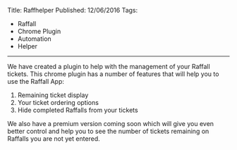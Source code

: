 Title: Raffhelper
Published: 12/06/2016
Tags:
  - Raffall
  - Chrome Plugin
  - Automation
  - Helper
---
We have created a plugin to help with the management of your Raffall tickets. This chrome plugin has a number of features that will help you to use the Raffall App:

1. Remaining ticket display
2. Your ticket ordering options
3. Hide completed Raffalls from your tickets

We also have a premium version coming soon which will give you even better control and help you to see the number of tickets remaining on Raffalls you are not yet entered.
